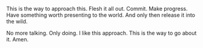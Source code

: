 This is the way to approach this.
Flesh it all out.
Commit.
Make progress.
Have something worth presenting to the world.
And only then release it into the wild.

No more talking. Only doing.
I like this approach. This is the way to go about it. Amen.

